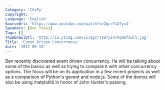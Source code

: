 ```yaml
---
Category: 'ChiPy'
Copyright: ''
Language: 'English'
SourceUrl: 'https://www.youtube.com/watch?v=2gcrTsQ7yi4'
Speakers: [Ben Toews]
Tags: []
ThumbnailUrl: 'http://i3.ytimg.com/vi/2gcrTsQ7yi4/hqdefault.jpg'
Title: 'Event Driven Concurrency'
date: '2012-09-13'
---
```

Ben recently discovered event driven concurrency. He will be talking about
some of the basics as well as trying to compare it with other concurrency
options. The focus will be on its application in a few recent projects as well
as a comparison of Python's gevent and node.js. Some of the demos will also be
using matplotlib in honor of John Hunter's passing.

